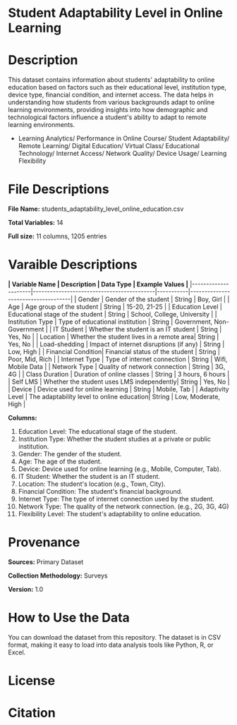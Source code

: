 # Student Adaptability Level in Online Learning

# Description
This dataset contains information about students' adaptability to online education based on factors such as their educational level, institution type, device type, financial condition, and internet access. The data helps in understanding how students from various backgrounds adapt to online learning environments, providing insights into how demographic and technological factors influence a student's ability to adapt to remote learning environments.

* Learning Analytics/ Performance in Online Course/ Student Adaptability/ Remote Learning/ Digital Education/ Virtual Class/ Educational Technology/ Internet Access/ Network Quality/ Device Usage/ Learning Flexibility

# File Descriptions
**File Name:** students_adaptability_level_online_education.csv

**Total Variables:** 14

**Full size:** 11 columns, 1205 entries

# Varaible Descriptions
**| Variable Name       | Description                               | Data Type | Example Values                   |**
|---------------------|-------------------------------------------|-----------|------------------------------------|
| Gender           | Gender of the student                     | String   | Boy, Girl                         |
| Age              | Age group of the student                  | String   | 15-20, 21-25                      |
| Education Level  | Educational stage of the student          | String   | School, College, University       |
| Institution Type | Type of educational institution           | String   | Government, Non-Government        |
| IT Student       | Whether the student is an IT student      | String   | Yes, No                           |
| Location         | Whether the student lives in a remote area| String   | Yes, No                           |
| Load-shedding    | Impact of internet disruptions (if any)   | String   | Low, High                         |
| Financial Condition| Financial status of the student         | String   | Poor, Mid, Rich                   |
| Internet Type    | Type of internet connection               | String   | Wifi, Mobile Data                 |
| Network Type     | Quality of network connection             | String   | 3G, 4G                            |
| Class Duration   | Duration of online classes                | String   | 3 hours, 6 hours                  |
| Self LMS         | Whether the student uses LMS independently| String   | Yes, No                           |
| Device           | Device used for online learning           | String   | Mobile, Tab                       |
| Adaptivity Level | The adaptability level to online education| String   | Low, Moderate, High               |

**Columns:**
1. Education Level: The educational stage of the student.
2. Institution Type: Whether the student studies at a private or public institution.
3. Gender: The gender of the student.
4. Age: The age of the student.
5. Device: Device used for online learning (e.g., Mobile, Computer, Tab).
6. IT Student: Whether the student is an IT student.
7. Location: The student's location (e.g., Town, City).
8. Financial Condition: The student's financial background.
9. Internet Type: The type of internet connection used by the student.
10. Network Type: The quality of the network connection. (e.g., 2G, 3G, 4G)
11. Flexibility Level: The student's adaptability to online education.

# Provenance
**Sources:** Primary Dataset

**Collection Methodology:** Surveys

**Version:** 1.0

# How to Use the Data
You can download the dataset from this repository. The dataset is in CSV format, making it easy to load into data analysis tools like Python, R, or Excel.

# License


# Citation










